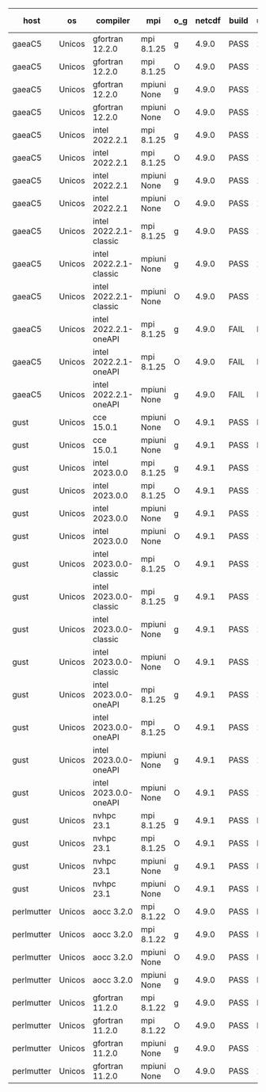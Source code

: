 

| host     | os       | compiler                              | mpi                      | o_g        | netcdf        | build       | u_pass          | u_fail          | s_pass            | s_fail            | e_pass             | e_fail             | nuopc_pass       | nuopc_fail       | artifacts link          |
|----------|----------|---------------------------------------|--------------------------|------------|---------------|-------------|-----------------|-----------------|-------------------|-------------------|--------------------|--------------------|------------------|------------------|-------------------------|
| gaeaC5 | Unicos | gfortran 12.2.0 | mpi 8.1.25  | g | 4.9.0  | PASS | 13924 | 0 | 49 | 0 | 80 | 0 | 52 | 0 | <a href="https://github.com/esmf-org/esmf-test-artifacts/tree/ce3c2e24377bf936a70f30c45355e5941c69bf90/feature_state-intent-internal/gfortran/12.2.0/g/mpi/8.1.25" target="_blank">ce3c2e2</a> | 
| gaeaC5 | Unicos | gfortran 12.2.0 | mpi 8.1.25  | O | 4.9.0  | PASS | 13924 | 0 | 49 | 0 | 80 | 0 | 52 | 0 | <a href="https://github.com/esmf-org/esmf-test-artifacts/tree/1f13fc03252afc058c56b347e9bc1239f2e8db98/feature_state-intent-internal/gfortran/12.2.0/O/mpi/8.1.25" target="_blank">1f13fc0</a> | 
| gaeaC5 | Unicos | gfortran 12.2.0 | mpiuni None  | g | 4.9.0  | PASS | 12340 | 0 | 8 | 0 | 43 | 0 | None | None | <a href="https://github.com/esmf-org/esmf-test-artifacts/tree/c86dc30cd0f16f0515eb0ca82b9f5e93f5db5856/feature_state-intent-internal/gfortran/12.2.0/g/mpiuni/None" target="_blank">c86dc30</a> | 
| gaeaC5 | Unicos | gfortran 12.2.0 | mpiuni None  | O | 4.9.0  | PASS | 12340 | 0 | 8 | 0 | 43 | 0 | None | None | <a href="https://github.com/esmf-org/esmf-test-artifacts/tree/ec991a535857d081da5b79485950ca44f90657d6/feature_state-intent-internal/gfortran/12.2.0/O/mpiuni/None" target="_blank">ec991a5</a> | 
| gaeaC5 | Unicos | intel 2022.2.1 | mpi 8.1.25  | g | 4.9.0  | PASS | 13924 | 0 | 49 | 0 | 80 | 0 | 52 | 0 | <a href="https://github.com/esmf-org/esmf-test-artifacts/tree/14f50d26422dcd3184f3ca23d3ccb9edd674b1f2/feature_state-intent-internal/intel/2022.2.1/g/mpi/8.1.25" target="_blank">14f50d2</a> | 
| gaeaC5 | Unicos | intel 2022.2.1 | mpi 8.1.25  | O | 4.9.0  | PASS | 13924 | 0 | 49 | 0 | 80 | 0 | 52 | 0 | <a href="https://github.com/esmf-org/esmf-test-artifacts/tree/7cba7a23dede52414e8ee345a77bc3c61bb4e041/feature_state-intent-internal/intel/2022.2.1/O/mpi/8.1.25" target="_blank">7cba7a2</a> | 
| gaeaC5 | Unicos | intel 2022.2.1 | mpiuni None  | g | 4.9.0  | PASS | 12340 | 0 | 8 | 0 | 43 | 0 | None | None | <a href="https://github.com/esmf-org/esmf-test-artifacts/tree/fd9e2b4088afce2997300ff11489b4ed1b0d3c0f/feature_state-intent-internal/intel/2022.2.1/g/mpiuni/None" target="_blank">fd9e2b4</a> | 
| gaeaC5 | Unicos | intel 2022.2.1 | mpiuni None  | O | 4.9.0  | PASS | 12340 | 0 | 8 | 0 | 43 | 0 | None | None | <a href="https://github.com/esmf-org/esmf-test-artifacts/tree/7f137f66c7d00e181dc2f71ece8c1b3ae8b2824e/feature_state-intent-internal/intel/2022.2.1/O/mpiuni/None" target="_blank">7f137f6</a> | 
| gaeaC5 | Unicos | intel 2022.2.1-classic | mpi 8.1.25  | g | 4.9.0  | PASS | 13924 | 0 | 49 | 0 | 80 | 0 | 52 | 0 | <a href="https://github.com/esmf-org/esmf-test-artifacts/tree/ca2a2bc08f85114bc81dfe8282f7f5f2a6f4737d/feature_state-intent-internal/intel/2022.2.1-classic/g/mpi/8.1.25" target="_blank">ca2a2bc</a> | 
| gaeaC5 | Unicos | intel 2022.2.1-classic | mpiuni None  | g | 4.9.0  | PASS | 12340 | 0 | 8 | 0 | 43 | 0 | None | None | <a href="https://github.com/esmf-org/esmf-test-artifacts/tree/16472775aae2142e2a10e81e479851e07b7f991f/feature_state-intent-internal/intel/2022.2.1-classic/g/mpiuni/None" target="_blank">1647277</a> | 
| gaeaC5 | Unicos | intel 2022.2.1-classic | mpiuni None  | O | 4.9.0  | PASS | 12340 | 0 | 8 | 0 | 43 | 0 | None | None | <a href="https://github.com/esmf-org/esmf-test-artifacts/tree/59bf6d5003823042c1ef5eb75271e4f4e89f84ab/feature_state-intent-internal/intel/2022.2.1-classic/O/mpiuni/None" target="_blank">59bf6d5</a> | 
| gaeaC5 | Unicos | intel 2022.2.1-oneAPI | mpi 8.1.25  | g | 4.9.0  | FAIL | None | None | None | None | None | None | None | None | <a href="https://github.com/esmf-org/esmf-test-artifacts/tree/e8af7acaee177e712e9b2dd2fbea9865d4369cd7/feature_state-intent-internal/intel/2022.2.1-oneAPI/g/mpi/8.1.25" target="_blank">e8af7ac</a> | 
| gaeaC5 | Unicos | intel 2022.2.1-oneAPI | mpi 8.1.25  | O | 4.9.0  | FAIL | None | None | None | None | None | None | None | None | <a href="https://github.com/esmf-org/esmf-test-artifacts/tree/e39ea33b1317d0cc68c28f8e57fbfd27a6274165/feature_state-intent-internal/intel/2022.2.1-oneAPI/O/mpi/8.1.25" target="_blank">e39ea33</a> | 
| gaeaC5 | Unicos | intel 2022.2.1-oneAPI | mpiuni None  | g | 4.9.0  | FAIL | None | None | None | None | None | None | None | None | <a href="https://github.com/esmf-org/esmf-test-artifacts/tree/88f428b7d42c7100f6d650cbfaddf2fb0724fa2b/feature_state-intent-internal/intel/2022.2.1-oneAPI/g/mpiuni/None" target="_blank">88f428b</a> | 
| gust | Unicos | cce 15.0.1 | mpiuni None  | O | 4.9.1  | PASS | None | None | None | None | None | None | None | None | <a href="https://github.com/esmf-org/esmf-test-artifacts/tree/5befa9fc0b4a2689ef950def5ceed68dc481d7a6/feature_state-intent-internal/cce/15.0.1/O/mpiuni/None" target="_blank">5befa9f</a> | 
| gust | Unicos | cce 15.0.1 | mpiuni None  | g | 4.9.1  | PASS | None | None | None | None | None | None | None | None | <a href="https://github.com/esmf-org/esmf-test-artifacts/tree/4ed1ef7bc05a974c38277b33f1902fa64e5d5cbe/feature_state-intent-internal/cce/15.0.1/g/mpiuni/None" target="_blank">4ed1ef7</a> | 
| gust | Unicos | intel 2023.0.0 | mpi 8.1.25  | g | 4.9.1  | PASS | 13924 | 0 | 49 | 0 | 80 | 0 | 52 | 0 | <a href="https://github.com/esmf-org/esmf-test-artifacts/tree/fe18851340f796fd47bb903d0f06ed5b9c0aa3b7/feature_state-intent-internal/intel/2023.0.0/g/mpi/8.1.25" target="_blank">fe18851</a> | 
| gust | Unicos | intel 2023.0.0 | mpi 8.1.25  | O | 4.9.1  | PASS | 13924 | 0 | 49 | 0 | 80 | 0 | 52 | 0 | <a href="https://github.com/esmf-org/esmf-test-artifacts/tree/9e67fe41102da84cbd5de100afa89d916bad376e/feature_state-intent-internal/intel/2023.0.0/O/mpi/8.1.25" target="_blank">9e67fe4</a> | 
| gust | Unicos | intel 2023.0.0 | mpiuni None  | g | 4.9.1  | PASS | 12340 | 0 | 8 | 0 | 43 | 0 | None | None | <a href="https://github.com/esmf-org/esmf-test-artifacts/tree/c99c1abd90323a5008d52276826820a01d72c07d/feature_state-intent-internal/intel/2023.0.0/g/mpiuni/None" target="_blank">c99c1ab</a> | 
| gust | Unicos | intel 2023.0.0 | mpiuni None  | O | 4.9.1  | PASS | 12340 | 0 | 8 | 0 | 43 | 0 | None | None | <a href="https://github.com/esmf-org/esmf-test-artifacts/tree/5c0a72867e4c7913754a9a641db5ec71733bddc5/feature_state-intent-internal/intel/2023.0.0/O/mpiuni/None" target="_blank">5c0a728</a> | 
| gust | Unicos | intel 2023.0.0-classic | mpi 8.1.25  | O | 4.9.1  | PASS | 13924 | 0 | 49 | 0 | 80 | 0 | 52 | 0 | <a href="https://github.com/esmf-org/esmf-test-artifacts/tree/c969655a12450f89fb6913cdb16eef5696a2c841/feature_state-intent-internal/intel/2023.0.0-classic/O/mpi/8.1.25" target="_blank">c969655</a> | 
| gust | Unicos | intel 2023.0.0-classic | mpi 8.1.25  | g | 4.9.1  | PASS | 13924 | 0 | 49 | 0 | 80 | 0 | 52 | 0 | <a href="https://github.com/esmf-org/esmf-test-artifacts/tree/ea60ed8175b28b57abea1455f864b7aec697de9c/feature_state-intent-internal/intel/2023.0.0-classic/g/mpi/8.1.25" target="_blank">ea60ed8</a> | 
| gust | Unicos | intel 2023.0.0-classic | mpiuni None  | g | 4.9.1  | PASS | 12340 | 0 | 8 | 0 | 43 | 0 | None | None | <a href="https://github.com/esmf-org/esmf-test-artifacts/tree/bd61050a3a9d2334c5c7903189aef7048da43bc0/feature_state-intent-internal/intel/2023.0.0-classic/g/mpiuni/None" target="_blank">bd61050</a> | 
| gust | Unicos | intel 2023.0.0-classic | mpiuni None  | O | 4.9.1  | PASS | 12340 | 0 | 8 | 0 | 43 | 0 | None | None | <a href="https://github.com/esmf-org/esmf-test-artifacts/tree/32212fd2fcfc92dbec109ef416170b6b44201768/feature_state-intent-internal/intel/2023.0.0-classic/O/mpiuni/None" target="_blank">32212fd</a> | 
| gust | Unicos | intel 2023.0.0-oneAPI | mpi 8.1.25  | g | 4.9.1  | PASS | 13924 | 0 | 49 | 0 | 80 | 0 | 40 | 12 | <a href="https://github.com/esmf-org/esmf-test-artifacts/tree/32a2073e13b55ae71bc3eb9e66f0cc8803bee892/feature_state-intent-internal/intel/2023.0.0-oneAPI/g/mpi/8.1.25" target="_blank">32a2073</a> | 
| gust | Unicos | intel 2023.0.0-oneAPI | mpi 8.1.25  | O | 4.9.1  | PASS | 13924 | 0 | 48 | 1 | 80 | 0 | 40 | 12 | <a href="https://github.com/esmf-org/esmf-test-artifacts/tree/5ee1e1b1ccedc5f9888232e006df4069a2d17a68/feature_state-intent-internal/intel/2023.0.0-oneAPI/O/mpi/8.1.25" target="_blank">5ee1e1b</a> | 
| gust | Unicos | intel 2023.0.0-oneAPI | mpiuni None  | g | 4.9.1  | PASS | 12340 | 0 | 8 | 0 | 43 | 0 | None | None | <a href="https://github.com/esmf-org/esmf-test-artifacts/tree/73a9746507f428148d04998d62e99a745257559f/feature_state-intent-internal/intel/2023.0.0-oneAPI/g/mpiuni/None" target="_blank">73a9746</a> | 
| gust | Unicos | intel 2023.0.0-oneAPI | mpiuni None  | O | 4.9.1  | PASS | 12340 | 0 | 8 | 0 | 43 | 0 | None | None | <a href="https://github.com/esmf-org/esmf-test-artifacts/tree/8b96df0c8058dfa040d5000ebd20ec1b0e61c892/feature_state-intent-internal/intel/2023.0.0-oneAPI/O/mpiuni/None" target="_blank">8b96df0</a> | 
| gust | Unicos | nvhpc 23.1 | mpi 8.1.25  | g | 4.9.1  | PASS | None | None | None | None | None | None | None | None | <a href="https://github.com/esmf-org/esmf-test-artifacts/tree/233c1b0b5a15f329fad31069d01ea79285e9e574/feature_state-intent-internal/nvhpc/23.1/g/mpi/8.1.25" target="_blank">233c1b0</a> | 
| gust | Unicos | nvhpc 23.1 | mpi 8.1.25  | O | 4.9.1  | PASS | None | None | None | None | None | None | None | None | <a href="https://github.com/esmf-org/esmf-test-artifacts/tree/d88148b375107c7c5ee2e66bb25b7be644025064/feature_state-intent-internal/nvhpc/23.1/O/mpi/8.1.25" target="_blank">d88148b</a> | 
| gust | Unicos | nvhpc 23.1 | mpiuni None  | g | 4.9.1  | PASS | None | None | None | None | None | None | None | None | <a href="https://github.com/esmf-org/esmf-test-artifacts/tree/dffa2e09c0b61d0a1dbbd7d554b765d90171c59a/feature_state-intent-internal/nvhpc/23.1/g/mpiuni/None" target="_blank">dffa2e0</a> | 
| gust | Unicos | nvhpc 23.1 | mpiuni None  | O | 4.9.1  | PASS | None | None | None | None | None | None | None | None | <a href="https://github.com/esmf-org/esmf-test-artifacts/tree/68f7de86dc6b15737c75dfe87bac1fbc70294fd4/feature_state-intent-internal/nvhpc/23.1/O/mpiuni/None" target="_blank">68f7de8</a> | 
| perlmutter | Unicos | aocc 3.2.0 | mpi 8.1.22  | O | 4.9.0  | PASS | None | None | None | None | None | None | None | None | <a href="https://github.com/esmf-org/esmf-test-artifacts/tree/9087cbbce9873cfc840928fcf49a502552ef5480/feature_state-intent-internal/aocc/3.2.0/O/mpi/8.1.22" target="_blank">9087cbb</a> | 
| perlmutter | Unicos | aocc 3.2.0 | mpi 8.1.22  | g | 4.9.0  | PASS | None | None | None | None | None | None | 45 | 7 | <a href="https://github.com/esmf-org/esmf-test-artifacts/tree/e9ba78fb1e55de1e8015c7a71a410872308cf895/feature_state-intent-internal/aocc/3.2.0/g/mpi/8.1.22" target="_blank">e9ba78f</a> | 
| perlmutter | Unicos | aocc 3.2.0 | mpiuni None  | O | 4.9.0  | PASS | None | None | None | None | None | None | None | None | <a href="https://github.com/esmf-org/esmf-test-artifacts/tree/27b275d72b806875fe76496fe1374b597b79ee54/feature_state-intent-internal/aocc/3.2.0/O/mpiuni/None" target="_blank">27b275d</a> | 
| perlmutter | Unicos | aocc 3.2.0 | mpiuni None  | g | 4.9.0  | PASS | None | None | None | None | None | None | None | None | <a href="https://github.com/esmf-org/esmf-test-artifacts/tree/33920e43813e8e45f8dcbd18652bf9fd2948fbed/feature_state-intent-internal/aocc/3.2.0/g/mpiuni/None" target="_blank">33920e4</a> | 
| perlmutter | Unicos | gfortran 11.2.0 | mpi 8.1.22  | g | 4.9.0  | PASS | None | None | None | None | None | None | None | None | <a href="https://github.com/esmf-org/esmf-test-artifacts/tree/b463b5d265f069a3551d39ddcf6abce91f2b2214/feature_state-intent-internal/gfortran/11.2.0/g/mpi/8.1.22" target="_blank">b463b5d</a> | 
| perlmutter | Unicos | gfortran 11.2.0 | mpi 8.1.22  | O | 4.9.0  | PASS | None | None | None | None | None | None | None | None | <a href="https://github.com/esmf-org/esmf-test-artifacts/tree/78e7f3b2b22076da6c051cde7809ff9eae10afac/feature_state-intent-internal/gfortran/11.2.0/O/mpi/8.1.22" target="_blank">78e7f3b</a> | 
| perlmutter | Unicos | gfortran 11.2.0 | mpiuni None  | g | 4.9.0  | PASS | 12340 | 0 | 8 | 0 | 43 | 0 | None | None | <a href="https://github.com/esmf-org/esmf-test-artifacts/tree/e1b0d45007ccfa469acb2dfbc053647d443aff0d/feature_state-intent-internal/gfortran/11.2.0/g/mpiuni/None" target="_blank">e1b0d45</a> | 
| perlmutter | Unicos | gfortran 11.2.0 | mpiuni None  | O | 4.9.0  | PASS | 12340 | 0 | 8 | 0 | 43 | 0 | None | None | <a href="https://github.com/esmf-org/esmf-test-artifacts/tree/7feaae07ca5fefc00c86f31b8b1adf07752453ca/feature_state-intent-internal/gfortran/11.2.0/O/mpiuni/None" target="_blank">7feaae0</a> | 
